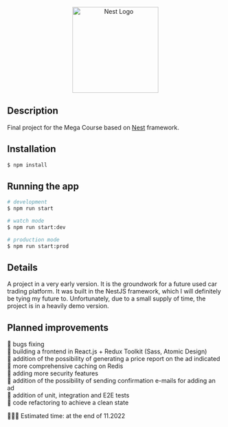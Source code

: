 <p align="center">
  <a href="http://nestjs.com/" target="blank"><img src="https://nestjs.com/img/logo-small.svg" width="200" alt="Nest Logo" /></a>
</p>

[circleci-image]: https://img.shields.io/circleci/build/github/nestjs/nest/master?token=abc123def456
[circleci-url]: https://circleci.com/gh/nestjs/nest


## Description

Final project for the Mega Course based on [Nest](https://github.com/nestjs/nest) framework.

## Installation

```bash
$ npm install
```

## Running the app

```bash
# development
$ npm run start

# watch mode
$ npm run start:dev

# production mode
$ npm run start:prod
```

## Details

A project in a very early version. It is the groundwork for a future used car trading platform. It was built in the NestJS framework, which I will definitely be tying my future to. Unfortunately, due to a small supply of time, the project is in a heavily demo version.

## Planned improvements

💪 bugs fixing <br>
💪 building a frontend in React.js + Redux Toolkit (Sass, Atomic Design) <br>
💪 addition of the possibility of generating a price report on the ad indicated <br>
💪 more comprehensive caching on Redis <br>
💪 adding more security features <br>
💪 addition of the possibility of sending confirmation e-mails for adding an ad <br>
💪 addition of unit, integration and E2E tests <br>
💪 code refactoring to achieve a clean state <br>

🤞🐱‍🐉 Estimated time: at the end of 11.2022





